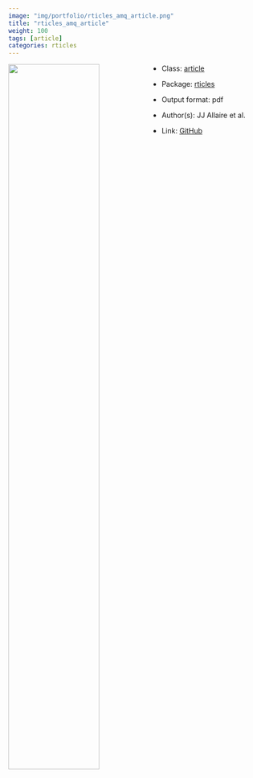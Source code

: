 ```yaml
---
image: "img/portfolio/rticles_amq_article.png"
title: "rticles_amq_article"
weight: 100
tags: [article]
categories: rticles
---
```




<!--more-->

<p><a href="../../img/portfolio/rticles_amq_article.png"><img class = "jf-image-shadow" src="../../img/portfolio/rticles_amq_article.png" width="60%"  align="left"></a></p>

- Class: [article](../../tags/article)
- Package: [rticles](rticles)
- Output format: pdf

- Author(s): JJ Allaire et al.
- Link: [GitHub](https://github.com/rstudio/rticles)


